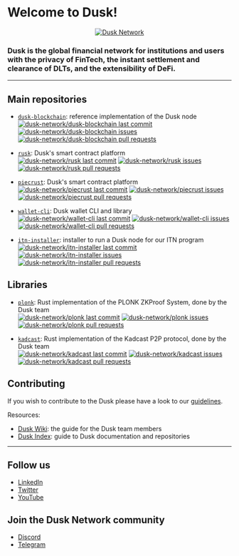# Welcome to Dusk!

<!-- Dusk Banner -->
<a href="https://dusk.network/">
  <p align="center">
    <picture>
      <source srcset="https://raw.githubusercontent.com/dusk-network/.github/main/profile/dusk_github_cover.png">
      <img alt="Dusk Network">
    </picture>
  </p>
</a> 

<!-- POSSIBLE HEADER:
Dusk unlocks economic opportunities for all by making institutional-level financial assets directly available to users and investors 
-->

<!-- Short description -->
### Dusk is the global financial network for institutions and users with the privacy of FinTech, the instant settlement and clearance of DLTs, and the extensibility of DeFi.

---

<!-- Main repos -->
## Main repositories

* [`dusk-blockchain`](https://github.com/dusk-network/dusk-blockchain): reference implementation of the Dusk node\
[![dusk-network/dusk-blockchain last commit](https://img.shields.io/github/last-commit/dusk-network/dusk-blockchain)](https://github.com/dusk-network/dusk-blockchain/commits/master)
[![dusk-network/dusk-blockchain issues](https://img.shields.io/github/issues-raw/dusk-network/dusk-blockchain)](https://github.com/dusk-network/dusk-blockchain/issues)
[![dusk-network/dusk-blockchain pull requests](https://img.shields.io/github/issues-pr-raw/dusk-network/dusk-blockchain)](https://github.com/dusk-network/dusk-blockchain/pulls)

* [`rusk`](https://github.com/dusk-network/rusk): Dusk's smart contract platform \
[![dusk-network/rusk last commit](https://img.shields.io/github/last-commit/dusk-network/rusk)](https://github.com/dusk-network/rusk/commits/master)
[![dusk-network/rusk issues](https://img.shields.io/github/issues-raw/dusk-network/rusk)](https://github.com/dusk-network/rusk/issues)
[![dusk-network/rusk pull requests](https://img.shields.io/github/issues-pr-raw/dusk-network/rusk)](https://github.com/dusk-network/rusk/pulls)

* [`piecrust`](https://github.com/dusk-network/piecrust): Dusk's smart contract platform \
[![dusk-network/piecrust last commit](https://img.shields.io/github/last-commit/dusk-network/piecrust)](https://github.com/dusk-network/piecrust/commits/master)
[![dusk-network/piecrust issues](https://img.shields.io/github/issues-raw/dusk-network/piecrust)](https://github.com/dusk-network/piecrust/issues)
[![dusk-network/piecrust pull requests](https://img.shields.io/github/issues-pr-raw/dusk-network/piecrust)](https://github.com/dusk-network/piecrust/pulls)

* [`wallet-cli`](https://github.com/dusk-network/wallet-cli): Dusk wallet CLI and library\
[![dusk-network/wallet-cli last commit](https://img.shields.io/github/last-commit/dusk-network/wallet-cli)](https://github.com/dusk-network/wallet-cli/commits/main)
[![dusk-network/wallet-cli issues](https://img.shields.io/github/issues-raw/dusk-network/wallet-cli)](https://github.com/dusk-network/wallet-cli/issues)
[![dusk-network/wallet-cli pull requests](https://img.shields.io/github/issues-pr-raw/dusk-network/wallet-cli)](https://github.com/dusk-network/wallet-cli/pulls)

* [`itn-installer`](https://github.com/dusk-network/itn-installer): installer to run a Dusk node for our ITN program\
[![dusk-network/itn-installer last commit](https://img.shields.io/github/last-commit/dusk-network/itn-installer)](https://github.com/dusk-network/itn-installer/commits/main)
[![dusk-network/itn-installer issues](https://img.shields.io/github/issues-raw/dusk-network/itn-installer)](https://github.com/dusk-network/itn-installer/issues)
[![dusk-network/itn-installer pull requests](https://img.shields.io/github/issues-pr-raw/dusk-network/itn-installer)](https://github.com/dusk-network/itn-installer/pulls)

## Libraries

* [`plonk`](https://github.com/dusk-network/plonk): Rust implementation of the PLONK ZKProof System, done by the Dusk team \
[![dusk-network/plonk last commit](https://img.shields.io/github/last-commit/dusk-network/plonk)](https://github.com/dusk-network/plonk/commits/master)
[![dusk-network/plonk issues](https://img.shields.io/github/issues-raw/dusk-network/plonk)](https://github.com/dusk-network/plonk/issues)
[![dusk-network/plonk pull requests](https://img.shields.io/github/issues-pr-raw/dusk-network/plonk)](https://github.com/dusk-network/plonk/pulls)

* [`kadcast`](https://github.com/dusk-network/kadcast): Rust implementation of the Kadcast P2P protocol, done by the Dusk team  \
[![dusk-network/kadcast last commit](https://img.shields.io/github/last-commit/dusk-network/kadcast)](https://github.com/dusk-network/kadcast/commits/main)
[![dusk-network/kadcast issues](https://img.shields.io/github/issues-raw/dusk-network/kadcast)](https://github.com/dusk-network/kadcast/issues)
[![dusk-network/kadcast pull requests](https://img.shields.io/github/issues-pr-raw/dusk-network/kadcast)](https://github.com/dusk-network/kadcast/pulls)


## Contributing
If you wish to contribute to the Dusk please have a look to our [guidelines](https://github.com/dusk-network/.github/blob/main/.github/CONTRIBUTING.md).

Resources:
- [Dusk Wiki](https://wiki.dusk.network/): the guide for the Dusk team members
- [Dusk Index](https://github.com/dusk-network/dusk-index): guide to Dusk documentation and repositories

---
## Follow us
  - [LinkedIn](https://www.linkedin.com/company/dusknetwork/)
  - [Twitter](https://twitter.com/duskfoundation)
  - [YouTube](https://www.youtube.com/c/DuskNetwork)
  <!-- - [Reddit](https://www.reddit.com/r/DuskNetwork/) Currently abandoned-->


## Join the Dusk Network community
  - [Discord](https://discord.com/invite/dusknetwork)
  - [Telegram](https://t.me/DuskNetwork)

 <!-- TODO: Differentiate public/member versions -->
